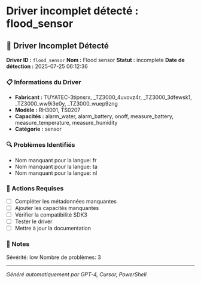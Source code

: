 # Driver incomplet détecté : flood_sensor

## 🚨 Driver Incomplet Détecté

**Driver ID :** `flood_sensor`
**Nom :** Flood sensor
**Statut :** incomplete
**Date de détection :** 2025-07-25 06:12:36

### 📋 Informations du Driver
- **Fabricant :** TUYATEC-3tipnsrx, _TZ3000_4uvovz4r, _TZ3000_3dfewsk1, _TZ3000_ww9i3e0y, _TZ3000_wuep9zng
- **Modèle :** RH3001, TS0207
- **Capacités :** alarm_water, alarm_battery, onoff, measure_battery, measure_temperature, measure_humidity
- **Catégorie :** sensor

### 🔍 Problèmes Identifiés
- Nom manquant pour la langue: fr
- Nom manquant pour la langue: ta
- Nom manquant pour la langue: nl

### 🎯 Actions Requises
- [ ] Compléter les métadonnées manquantes
- [ ] Ajouter les capacités manquantes
- [ ] Vérifier la compatibilité SDK3
- [ ] Tester le driver
- [ ] Mettre à jour la documentation

### 📝 Notes
Sévérité: low
Nombre de problèmes: 3

---
*Généré automatiquement par GPT-4, Cursor, PowerShell*

